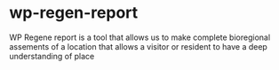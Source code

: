 # wp-regen-report
WP Regene report is a tool that allows us to make complete bioregional assements of a location that allows a visitor or resident to have a deep understanding of place
